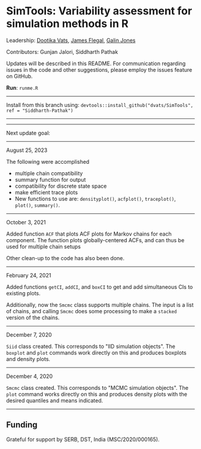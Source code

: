 # SimTools: Variability assessment for simulation methods in R

Leadership:
[Dootika Vats](http://dvats.github.io/), [James Flegal](https://faculty.ucr.edu/~jflegal/), [Galin Jones](http://users.stat.umn.edu/~galin/)

Contributors:
Gunjan Jalori, Siddharth Pathak

Updates will be described in this README. For communication regarding issues in the code and other suggestions,  please employ the issues feature on GitHub.


**Run**: `runme.R`

---------------------
Install from this branch using:
`devtools::install_github("dvats/SimTools", ref = "Siddharth-Pathak")`

---------------------

---------------------
Next update goal:

---------------------
 August 25, 2023

The following were accomplished
- multiple chain compatibility
- summary function for output
- compatibility for discrete state space
- make efficient trace plots
- New functions to use are: `densityplot()`, `acfplot()`, `traceplot()`, `plot()`, `summary()`.

---------------------
 October 3, 2021

Added function `ACF` that plots ACF plots for Markov chains for each
component. The function plots globally-centered ACFs, and can thus be
used for multiple chain setups

Other clean-up to the code has also been done.

---------------------
 February 24, 2021

Added functions `getCI`, `addCI`, and `boxCI` to get and add simultaneous CIs to existing plots.

Additionally, now the `Smcmc` class supports multiple chains. The
input is a list of chains, and calling `Smcmc` does some processing
to make a `stacked` version of the chains.

---------------------
 December 7, 2020 

`Siid` class created. This corresponds to "IID simulation objects". The `boxplot` and `plot` commands work directly on this and produces boxplots and density plots. 

---------------------
 December 4, 2020 

`Smcmc` class created. This corresponds to "MCMC simulation objects". The `plot` command works directly on this and produces density plots with the desired quantiles and means indicated.

---------------------

## Funding

Grateful for support by SERB, DST, India (MSC/2020/000165).

